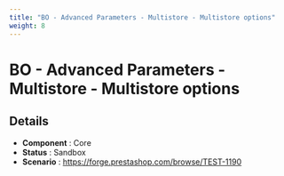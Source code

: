 ```yaml
---
title: "BO - Advanced Parameters - Multistore - Multistore options"
weight: 8
---
```


# BO - Advanced Parameters - Multistore - Multistore options
## Details
* **Component** : Core
* **Status** : Sandbox
* **Scenario** : https://forge.prestashop.com/browse/TEST-1190

